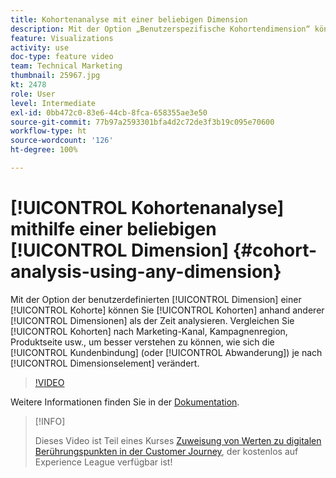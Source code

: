 ```yaml
---
title: Kohortenanalyse mit einer beliebigen Dimension
description: Mit der Option „Benutzerspezifische Kohortendimension“ können Sie Kohorten anhand anderer Dimensionen als der Zeit analysieren. Vergleichen Sie Kohorten nach Marketing-Kanal, Kampagnenregion, Produktseite usw., um besser verstehen zu können, wie sich die Kundenbindung (oder Abwanderung) je nach Dimensionselement ändert.
feature: Visualizations
activity: use
doc-type: feature video
team: Technical Marketing
thumbnail: 25967.jpg
kt: 2478
role: User
level: Intermediate
exl-id: 0bb472c0-83e6-44cb-8fca-658355ae3e50
source-git-commit: 77b97a2593301bfa4d2c72de3f3b19c095e70600
workflow-type: ht
source-wordcount: '126'
ht-degree: 100%

---
```


# [!UICONTROL Kohortenanalyse] mithilfe einer beliebigen [!UICONTROL Dimension] {#cohort-analysis-using-any-dimension}

Mit der Option der benutzerdefinierten [!UICONTROL Dimension] einer [!UICONTROL Kohorte] können Sie [!UICONTROL Kohorten] anhand anderer [!UICONTROL Dimensionen] als der Zeit analysieren. Vergleichen Sie [!UICONTROL Kohorten] nach Marketing-Kanal, Kampagnenregion, Produktseite usw., um besser verstehen zu können, wie sich die [!UICONTROL Kundenbindung] (oder [!UICONTROL Abwanderung]) je nach [!UICONTROL Dimensionselement] verändert.

>[!VIDEO](https://video.tv.adobe.com/v/25967/?quality=12)

Weitere Informationen finden Sie in der [Dokumentation](https://experienceleague.adobe.com/docs/analytics/analyze/analysis-workspace/visualizations/cohort-table/cohort-analysis.html?lang=de).

>[!INFO]
>
> Dieses Video ist Teil eines Kurses [Zuweisung von Werten zu digitalen Berührungspunkten in der Customer Journey](https://experienceleague.adobe.com/?recommended=Analytics-U-1-2020.2&amp;lang=de), der kostenlos auf Experience League verfügbar ist!
